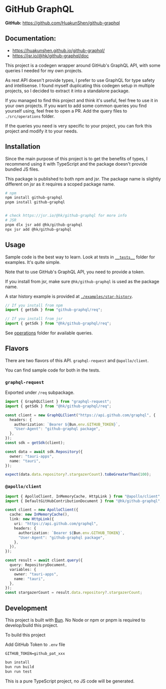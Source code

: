# GitHub GraphQL

**GitHub:** https://github.com/HuakunShen/github-graphql

## Documentation:

- https://huakunshen.github.io/github-graphql/
- https://jsr.io/@hk/github-graphql/doc

This project is a codegen wrapper around GitHub's GraphQL API, with some queries I needed for my own projects.

As rest API doesn't provide types, I prefer to use GraphQL for type safety and intellisense.
I found myself duplicating this codegen setup in multiple projects, so I decided to extract it into a standalone package.

If you managed to find this project and think it's useful, feel free to use it in your own projects.
If you want to add some common queries you find yourself using, feel free to open a PR. Add the query files to `./src/operations` folder.

If the queries you need is very specific to your project, you can fork this project and modify it to your needs.

## Installation

Since the main purpose of this project is to get the benefits of types, I recommend using it with TypeScript and the package doesn't provide bundled JS files.

This package is published to both npm and jsr. The package name is slightly different on jsr as it requires a scoped package name.

```bash
# npm
npm install github-graphql
pnpm install github-graphql


# check https://jsr.io/@hk/github-graphql for more info
# JSR
pnpm dlx jsr add @hk/github-graphql
npx jsr add @hk/github-graphql
```

## Usage

Sample code is the best way to learn. Look at tests in [`__tests__`](./__tests__/) folder for examples. It's quite simple.

Note that to use GitHub's GraphQL API, you need to provide a token.

If you install from jsr, make sure `@hk/github-graphql` is used as the package name.

A star history example is provided at [`./examples/star-history`](./examples/star-history/README.md).

```ts
// If you install from npm
import { getSdk } from "github-graphql/req";

// If you install from jsr
import { getSdk } from "@hk/github-graphql/req";
```

See [operations](./src/operations/) folder for available queries.

## Flavors

There are two flavors of this API. `graphql-request` and `@apollo/client`.

You can find sample code for both in the tests.

### `graphql-request`

Exported under `/req` subpackage.

```ts
import { GraphQLClient } from "graphql-request";
import { getSdk } from "@hk/github-graphql/req";

const client = new GraphQLClient("https://api.github.com/graphql", {
  headers: {
    authorization: `Bearer ${Bun.env.GITHUB_TOKEN}`,
    "User-Agent": "github-graphql package",
  },
});
const sdk = getSdk(client);

const data = await sdk.Repository({
  owner: "tauri-apps",
  name: "tauri",
});

expect(data.data.repository?.stargazerCount).toBeGreaterThan(100);
```

### `@apollo/client`

```ts
import { ApolloClient, InMemoryCache, HttpLink } from "@apollo/client";
import { DefaultGitHubContributionDocument } from "@hk/github-graphql";

const client = new ApolloClient({
  cache: new InMemoryCache(),
  link: new HttpLink({
    uri: "https://api.github.com/graphql",
    headers: {
      authorization: `Bearer ${Bun.env.GITHUB_TOKEN}`,
      "User-Agent": "github-graphql package",
    },
  }),
});

const result = await client.query({
  query: RepositoryDocument,
  variables: {
    owner: "tauri-apps",
    name: "tauri",
  },
});
const stargazerCount = result.data.repository?.stargazerCount;
```

## Development

This project is built with [Bun](https://bun.sh).
No Node or npm or pnpm is required to develop/build this project.

To build this project

Add GitHub Token to `.env` file

```
GITHUB_TOKEN=github_pat_xxx
```

```bash
bun install
bun run build
bun run test
```

This is a pure TypeScript project, no JS code will be generated.
